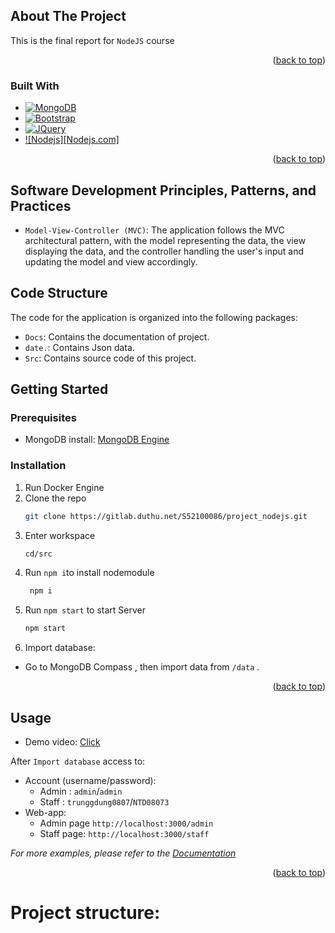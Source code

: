 <!-- ABOUT THE PROJECT -->
## About The Project
This is the final report for `NodeJS` course

<p align="right">(<a href="#readme-top">back to top</a>)</p>



### Built With

* [![MongoDB][MongoDB.com]][MongoDB-url]
* [![Bootstrap][Bootstrap.com]][Bootstrap-url]
* [![JQuery][JQuery.com]][JQuery-url]
* [![Nodejs][Nodejs.com]][Nodejs-url]

<p align="right">(<a href="#readme-top">back to top</a>)</p>

## Software Development Principles, Patterns, and Practices
- `Model-View-Controller (MVC)`: The application follows the MVC architectural pattern, with the model representing the data, the view displaying the data, and the controller handling the user's input and updating the model and view accordingly.

## Code Structure
The code for the application is organized into the following packages:

- `Docs`: Contains the documentation of project.
- `date.`: Contains Json data.
- `Src`: Contains source code of this project.
<!-- GETTING STARTED -->
## Getting Started


### Prerequisites

* MongoDB install: [MongoDB Engine](https://www.mongodb.com/try/download/community)

### Installation

1. Run Docker Engine
2. Clone the repo
   ```sh
   git clone https://gitlab.duthu.net/S52100086/project_nodejs.git
   ```
3. Enter workspace
   ```sh
   cd/src
   ```
4. Run `npm i`to install nodemodule
   ```sh
    npm i 
   ```
5. Run `npm start` to start Server
    ```sh
    npm start 
    ```
6. Import database: 
- Go to MongoDB Compass , then import data from `/data`  .

<p align="right">(<a href="#readme-top">back to top</a>)</p>



<!-- USAGE EXAMPLES -->
## Usage
- Demo video: [Click](https://drive.google.com/drive/folders/15fVosyc4hXVKhC1-yLQqwvnw82pggXbg?usp=sharing)

After `Import database` access to:
* Account (username/password): 
  - Admin : `admin`/`admin`
  - Staff : `trunggdung0807`/`NTD08073`
* Web-app:
  - Admin page `http://localhost:3000/admin`
  - Staff  page: `http://localhost:3000/staff`

_For more examples, please refer to the [Documentation](https://gitlab.duthu.net/S52100086/project_nodejs)_

<p align="right">(<a href="#readme-top">back to top</a>)</p>


# Project structure:
    
<!-- * `mysql`:
    *  `sql`: include `*.sql` file 
	* `data`: database 
* `www`: include source code -->

<!-- MARKDOWN LINKS & IMAGES -->
<!-- https://www.markdownguide.org/basic-syntax/#reference-style-links -->
[Nodejs.org]: https://imgs.search.brave.com/zLEJWjVEV0R2jeAPEXiq9x2RBItEXNCazobjDEElspU/rs:fit:560:320:1/g:ce/aHR0cHM6Ly91cGxv/YWQud2lraW1lZGlh/Lm9yZy93aWtpcGVk/aWEvY29tbW9ucy90/aHVtYi9kL2Q5L05v/ZGUuanNfbG9nby5z/dmcvNjQwcHgtTm9k/ZS5qc19sb2dvLnN2/Zy5wbmc
[Nodejs-url]: https://nodejs.org/en

[Mongodb.com]: https://imgs.search.brave.com/oocj3K63PzJU3R2ImfJnrQc9UmrywsW6MHuEDerI4b8/rs:fit:560:320:1/g:ce/aHR0cHM6Ly91cGxv/YWQud2lraW1lZGlh/Lm9yZy93aWtpcGVk/aWEvZW4vdGh1bWIv/NS81YS9Nb25nb0RC/X0ZvcmVzLUdyZWVu/LnN2Zy81MTJweC1N/b25nb0RCX0ZvcmVz/LUdyZWVuLnN2Zy5w/bmc
[Mongodb-url]: https://www.mongodb.com/

[JQuery.com]: https://img.shields.io/badge/jQuery-0769AD?style=for-the-badge&logo=jquery&logoColor=white
[JQuery-url]: https://jquery.com 

[Bootstrap.com]: https://img.shields.io/badge/Bootstrap-563D7C?style=for-the-badge&logo=bootstrap&logoColor=white
[Bootstrap-url]: https://getbootstrap.com